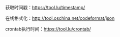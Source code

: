 获取时间戳：https://tool.lu/timestamp/

在线格式化：http://tool.oschina.net/codeformat/json

crontab执行时间：https://tool.lu/crontab/

